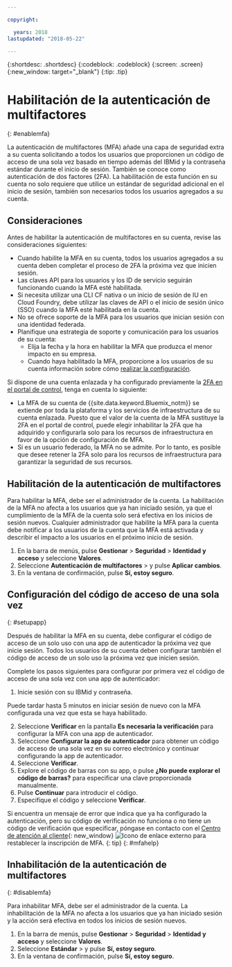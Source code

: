 ```yaml
---

copyright:

  years: 2018
lastupdated: "2018-05-22"

---
```


{:shortdesc: .shortdesc}
{:codeblock: .codeblock}
{:screen: .screen}
{:new_window: target="_blank"}
{:tip: .tip}

# Habilitación de la autenticación de multifactores
{: #enablemfa}

La autenticación de multifactores (MFA) añade una capa de seguridad extra a su cuenta solicitando a todos los usuarios que proporcionen un código de acceso de una sola vez basado en tiempo además del IBMid y la contraseña estándar durante el inicio de sesión. También se conoce como autenticación de dos factores (2FA). La habilitación de esta función en su cuenta no solo requiere que utilice un estándar de seguridad adicional en el inicio de sesión, también son necesarios todos los usuarios agregados a su cuenta.

## Consideraciones

Antes de habilitar la autenticación de multifactores en su cuenta, revise las consideraciones siguientes:

* Cuando habilite la MFA en su cuenta, todos los usuarios agregados a su cuenta deben completar el proceso de 2FA la próxima vez que inicien sesión.
* Las claves API para los usuarios y los ID de servicio seguirán funcionando cuando la MFA esté habilitada.
* Si necesita utilizar una CLI CF nativa o un inicio de sesión de IU en Cloud Foundry, debe utilizar las claves de API o el inicio de sesión único (SSO) cuando la MFA esté habilitada en la cuenta.
* No se ofrece soporte de la MFA para los usuarios que inician sesión con una identidad federada.
* Planifique una estrategia de soporte y comunicación para los usuarios de su cuenta:
  * Elija la fecha y la hora en habilitar la MFA que produzca el menor impacto en su empresa.
  * Cuando haya habilitado la MFA, proporcione a los usuarios de su cuenta información sobre cómo [realizar la configuración](mfa.html#setupapp).
  
Si dispone de una cuenta enlazada y ha configurado previamente la [2FA en el portal de control](/docs/customer-portal/cpenable2fa.html#customerportal_2fa), tenga en cuenta lo siguiente:

* La MFA de su cuenta de {{site.data.keyword.Bluemix_notm}} se extiende por toda la plataforma y los servicios de infraestructura de su cuenta enlazada. Puesto que el valor de la cuenta de la MFA sustituye la 2FA en el portal de control, puede elegir inhabilitar la 2FA que ha adquirido y configurarla solo para los recursos de infraestructura en favor de la opción de configuración de MFA.
* Si es un usuario federado, la MFA no se admite. Por lo tanto, es posible que desee retener la 2FA solo para los recursos de infraestructura para garantizar la seguridad de sus recursos.

## Habilitación de la autenticación de multifactores

Para habilitar la MFA, debe ser el administrador de la cuenta. La habilitación de la MFA no afecta a los usuarios que ya han iniciado sesión, ya que el cumplimiento de la MFA de la cuenta solo será efectiva en los inicios de sesión nuevos. Cualquier administrador que habilite la MFA para la cuenta debe notificar a los usuarios de la cuenta que la MFA está activada y describir el impacto a los usuarios en el próximo inicio de sesión. 

1. En la barra de menús, pulse **Gestionar** &gt; **Seguridad** &gt; **Identidad y acceso** y seleccione **Valores**.
2. Seleccione **Autenticación de multifactores** &gt; y pulse **Aplicar cambios**.
3. En la ventana de confirmación, pulse **Sí, estoy seguro**.

## Configuración del código de acceso de una sola vez
{: #setupapp}

Después de habilitar la MFA en su cuenta, debe configurar el código de acceso de un solo uso con una app de autenticador la próxima vez que inicie sesión. Todos los usuarios de su cuenta deben configurar también el código de acceso de un solo uso la próxima vez que inicien sesión. 

Complete los pasos siguientes para configurar por primera vez el código de acceso de una sola vez con una app de autenticador:

1. Inicie sesión con su IBMid y contraseña. 

Puede tardar hasta 5 minutos en iniciar sesión de nuevo con la MFA configurada una vez que esta se haya habilitado.

2. Seleccione **Verificar** en la pantalla **Es necesaria la verificación** para configurar la MFA con una app de autenticador.
3. Seleccione **Configurar la app de autenticador** para obtener un código de acceso de una sola vez en su correo electrónico y continuar configurando la app de autenticador.
4. Seleccione **Verificar**.
5. Explore el código de barras con su app, o pulse **¿No puede explorar el código de barras?** para especificar una clave proporcionada manualmente. 
6. Pulse **Continuar** para introducir el código.
7. Especifique el código y seleccione **Verificar**. 

Si encuentra un mensaje de error que indica que ya ha configurado la autenticación, pero su código de verificación no funciona o no tiene un código de verificación que especificar, póngase en contacto con el [Centro de atención al cliente](https://www.ibm.com/ibmid/myibm/help/us/helpdesk.html){: new_window} ![Icono de enlace externo](../icons/launch-glyph.svg "Icono de enlace externo") para restablecer la inscripción de MFA.
{: tip}
{: #mfahelp}


## Inhabilitación de la autenticación de multifactores
{: #disablemfa}

Para inhabilitar MFA, debe ser el administrador de la cuenta. La inhabilitación de la MFA no afecta a los usuarios que ya han iniciado sesión y la acción será efectiva en todos los inicios de sesión nuevos.

1. En la barra de menús, pulse **Gestionar** &gt; **Seguridad** &gt; **Identidad y acceso** y seleccione **Valores**.
2. Seleccione **Estándar** &gt; y pulse **Sí, estoy seguro**.
3. En la ventana de confirmación, pulse **Sí, estoy seguro**.
